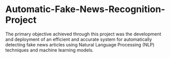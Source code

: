 # Automatic-Fake-News-Recognition-Project

The primary objective achieved through this project was the development and deployment of an efficient and accurate system for automatically detecting fake news articles using Natural Language Processing (NLP) techniques and machine learning models.
